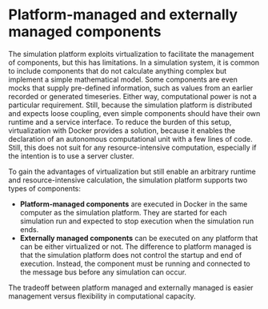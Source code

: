 # Platform-managed and externally managed components

The simulation platform exploits virtualization to facilitate the management of components, but this has limitations. In a simulation system, it is common to include components that do not calculate anything complex but implement a simple mathematical model. Some components are even mocks that supply pre-defined information, such as values from an earlier recorded or generated timeseries. Either way, computational power is not a particular requirement. Still, because the simulation platform is distributed and expects loose coupling, even simple components should have their own runtime and a service interface. To reduce the burden of this setup, virtualization with Docker provides a solution, because it enables the declaration of an autonomous computational unit with a few lines of code. Still, this does not suit for any resource-intensive computation, especially if the intention is to use a server cluster.

To gain the advantages of virtualization but still enable an arbitrary runtime and resource-intensive calculation, the simulation platform supports two types of components:

- **Platform-managed components** are executed in Docker in the same computer as the simulation platform. They are started for each simulation run and expected to stop execution when the simulation run ends.
- **Externally managed components** can be executed on any platform that can be either virtualized or not. The difference to platform managed is that the simulation platform does not control the startup and end of execution. Instead, the component must be running and connected to the message bus before any simulation can occur.

The tradeoff between platform managed and externally managed is easier management versus flexibility in computational capacity.